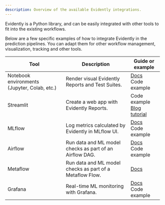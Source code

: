 ```yaml
---
description: Overview of the available Evidently integrations.
---
```


Evidently is a Python library, and can be easily integrated with other tools to fit into the existing workflows.

Below are a few specific examples of how to integrate Evidently in the prediction pipelines. You can adapt them for other workflow management, visualization, tracking and other tools.

| Tool | Description | Guide or example |
|---|---|---|
| Notebook environments (Jupyter, Colab, etc.) | Render visual Evidently Reports and Test Suites. | [Docs](notebook-environments.md)<br>Code example |
| Streamlit | Create a web app with Evidently Reports.  | Code example<br>[Blog tutorial](https://www.evidentlyai.com/blog/ml-model-monitoring-dashboard-tutorial) |
| MLflow | Log metrics calculated by Evidently in MLflow UI. | [Docs](evidently-and-mlflow.md)<br>Code example |
| Airflow | Run data and ML model checks as part of an Airflow DAG. | [Docs](evidently-and-airflow.md)<br>Code example |
| Metaflow | Run data and ML model checks as part of a Metaflow Flow. | [Docs](evidently-and-metaflow.md) |
| Grafana | Real-time ML monitoring with Grafana.  | [Docs](evidently-and-grafana.md)<br>Code example |
